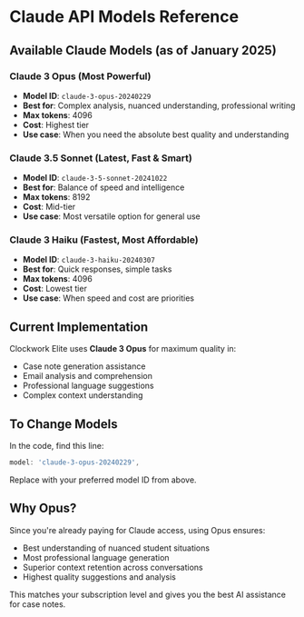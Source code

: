 # Claude API Models Reference

## Available Claude Models (as of January 2025)

### Claude 3 Opus (Most Powerful)
- **Model ID**: `claude-3-opus-20240229`
- **Best for**: Complex analysis, nuanced understanding, professional writing
- **Max tokens**: 4096
- **Cost**: Highest tier
- **Use case**: When you need the absolute best quality and understanding

### Claude 3.5 Sonnet (Latest, Fast & Smart)
- **Model ID**: `claude-3-5-sonnet-20241022`
- **Best for**: Balance of speed and intelligence
- **Max tokens**: 8192
- **Cost**: Mid-tier
- **Use case**: Most versatile option for general use

### Claude 3 Haiku (Fastest, Most Affordable)
- **Model ID**: `claude-3-haiku-20240307`
- **Best for**: Quick responses, simple tasks
- **Max tokens**: 4096
- **Cost**: Lowest tier
- **Use case**: When speed and cost are priorities

## Current Implementation

Clockwork Elite uses **Claude 3 Opus** for maximum quality in:
- Case note generation assistance
- Email analysis and comprehension
- Professional language suggestions
- Complex context understanding

## To Change Models

In the code, find this line:
```javascript
model: 'claude-3-opus-20240229',
```

Replace with your preferred model ID from above.

## Why Opus?

Since you're already paying for Claude access, using Opus ensures:
- Best understanding of nuanced student situations
- Most professional language generation
- Superior context retention across conversations
- Highest quality suggestions and analysis

This matches your subscription level and gives you the best AI assistance for case notes.